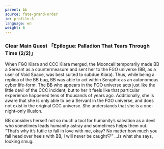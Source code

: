 ```yaml
---
parent: bb
source: fate-grand-order
id: profile-6
language: en
weight: 6
---
```


### Clear Main Quest 「Epilogue: Palladion That Tears Through Time (2/2)」

When FGO Kiara and CCC Kiara merged, the Mooncell temporarily made BB a Servant as a countermeasure and sent her to the FGO universe (BB, as a user of Void Space, was best suited to subdue Kiara).
Thus, while being a replica of the BB bug, BB was able to act within Seraphix as an autonomous cyber life-form.
The BB who appears in the FGO universe acts just like the little devil of the CCC incident, but to her it feels like that particular experience happened tens of thousands of years ago.
Additionally, she is aware that she is only able to be a Servant in the FGO universe, and does not exist in the original CCC universe. She understands that she is a one-night-only illusion.

BB considers herself not so much a tool for humanity’s salvation as a devil who sometimes leads humanity astray and sometimes helps them out.
“That’s why it’s futile to fall in love with me, okay? No matter how much you fall head over heels with BB, I will never be caught♡”
…Is what she says, looking smug.
